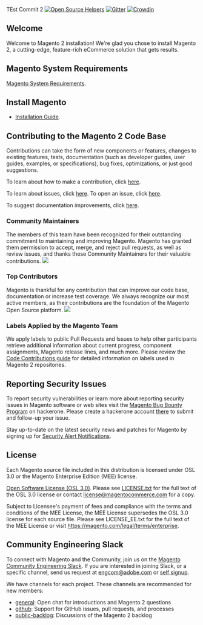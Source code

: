 TEst Commit 2
[![Open Source Helpers](https://www.codetriage.com/magento/magento2/badges/users.svg)](https://www.codetriage.com/magento/magento2)
[![Gitter](https://badges.gitter.im/Join%20Chat.svg)](https://gitter.im/magento/magento2?utm_source=badge&utm_medium=badge&utm_campaign=pr-badge)
[![Crowdin](https://d322cqt584bo4o.cloudfront.net/magento-2/localized.svg)](https://crowdin.com/project/magento-2)
<h2>Welcome</h2>
Welcome to Magento 2 installation! We're glad you chose to install Magento 2, a cutting-edge, feature-rich eCommerce solution that gets results.

## Magento System Requirements
[Magento System Requirements](https://devdocs.magento.com/guides/v2.3/install-gde/system-requirements.html).

## Install Magento

*	[Installation Guide](https://devdocs.magento.com/guides/v2.3/install-gde/bk-install-guide.html).

<h2>Contributing to the Magento 2 Code Base</h2>
Contributions can take the form of new components or features, changes to existing features, tests, documentation (such as developer guides, user guides, examples, or specifications), bug fixes, optimizations, or just good suggestions.

To learn about how to make a contribution, click [here][1].

To learn about issues, click [here][2]. To open an issue, click [here][3].

To suggest documentation improvements, click [here][4].

[1]: <https://devdocs.magento.com/guides/v2.3/contributor-guide/contributing.html>
[2]: <https://devdocs.magento.com/guides/v2.3/contributor-guide/contributing.html#report>
[3]: <https://github.com/magento/magento2/issues>
[4]: <https://devdocs.magento.com>

<h3>Community Maintainers</h3>
The members of this team have been recognized for their outstanding commitment to maintaining and improving Magento. Magento has granted them permission to accept, merge, and reject pull requests, as well as review issues, and thanks these Community Maintainers for their valuable contributions.

<a href="https://magento.com/magento-contributors#maintainers">
    <img src="https://raw.githubusercontent.com/wiki/magento/magento2/images/maintainers.png"/>
</a>

<h3>Top Contributors</h3>
Magento is thankful for any contribution that can improve our code base, documentation or increase test coverage. We always recognize our most active members, as their contributions are the foundation of the Magento Open Source platform.
<a href="https://magento.com/magento-contributors">
    <img src="https://raw.githubusercontent.com/wiki/magento/magento2/images/contributors.png"/>
</a>

### Labels Applied by the Magento Team
We apply labels to public Pull Requests and Issues to help other participants retrieve additional information about current progress, component assignments, Magento release lines, and much more.
Please review the [Code Contributions guide](https://devdocs.magento.com/guides/v2.3/contributor-guide/contributing.html#labels) for detailed information on labels used in Magento 2 repositories.

## Reporting Security Issues

To report security vulnerabilities or learn more about reporting security issues in Magento software or web sites visit the [Magento Bug Bounty Program](https://hackerone.com/magento) on hackerone. Please create a hackerone account [there](https://hackerone.com/magento) to submit and follow-up your issue.

Stay up-to-date on the latest security news and patches for Magento by signing up for [Security Alert Notifications](https://magento.com/security/sign-up).

## License

Each Magento source file included in this distribution is licensed under OSL 3.0 or the Magento Enterprise Edition (MEE) license.

[Open Software License (OSL 3.0)](https://opensource.org/licenses/osl-3.0.php).
Please see [LICENSE.txt](https://github.com/magento/magento2/blob/2.3-develop/LICENSE.txt) for the full text of the OSL 3.0 license or contact license@magentocommerce.com for a copy.

Subject to Licensee's payment of fees and compliance with the terms and conditions of the MEE License, the MEE License supersedes the OSL 3.0 license for each source file.
Please see LICENSE_EE.txt for the full text of the MEE License or visit https://magento.com/legal/terms/enterprise.

## Community Engineering Slack

To connect with Magento and the Community, join us on the [Magento Community Engineering Slack](https://magentocommeng.slack.com). If you are interested in joining Slack, or a specific channel, send us request at [engcom@adobe.com](mailto:engcom@adobe.com) or [self signup](https://tinyurl.com/engcom-slack).


We have channels for each project. These channels are recommended for new members:

- [general](https://magentocommeng.slack.com/messages/C4YS78WE6): Open chat for introductions and Magento 2 questions
- [github](https://magentocommeng.slack.com/messages/C7KB93M32): Support for GitHub issues, pull requests, and processes
- [public-backlog](https://magentocommeng.slack.com/messages/CCV3J3RV5): Discussions of the Magento 2 backlog
